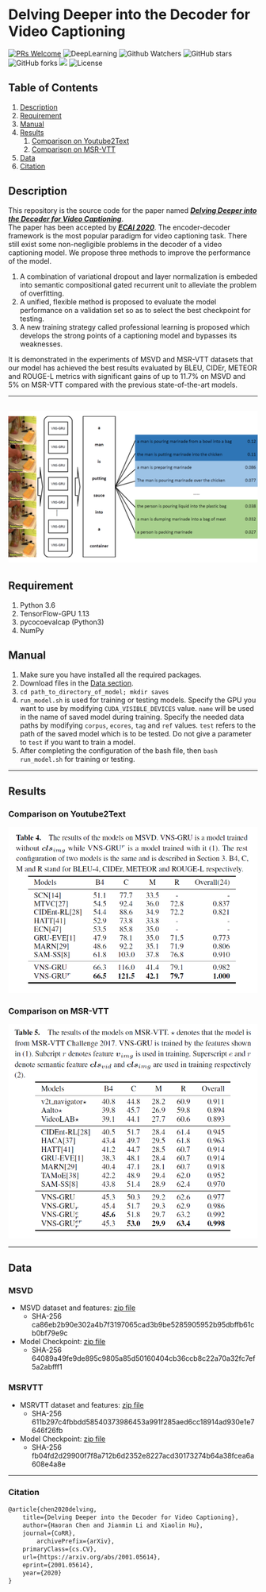 # Delving Deeper into the Decoder for Video Captioning
[![PRs Welcome](https://img.shields.io/badge/PRs-welcome-brightgreen.svg?style=flat-square)](http://makeapullrequest.com) 
![DeepLearning](https://img.shields.io/badge/VideoCaptioning-DeepLearning-orange)
![Github Watchers](https://img.shields.io/github/watchers/WingsBrokenAngel/delving-deeper-into-the-decoder-for-video-captioning?color=brightgreen)
![GitHub stars](https://img.shields.io/github/stars/WingsBrokenAngel/delving-deeper-into-the-decoder-for-video-captioning?color=brightgreen)
![GitHub forks](https://img.shields.io/github/forks/WingsBrokenAngel/delving-deeper-into-the-decoder-for-video-captioning?color=brightgreen&label=Fork)
![](https://img.shields.io/badge/ECAIpaper-SourceCode-yellow)
![License](https://img.shields.io/github/license/WingsBrokenAngel/delving-deeper-into-the-decoder-for-video-captioning.svg?color=brightgreen&style=flat)
## Table of Contents
1. [Description](#description)
2. [Requirement](#requirement)
3. [Manual](#manual)
4. [Results](#results)
    1. [Comparison on Youtube2Text](#cy)
    2. [Comparison on MSR-VTT](#cm)
5. [Data](#data)
6. [Citation](#citation)

## <a name="description"></a> Description
This repository is the source code for the paper named [***Delving Deeper into the Decoder for Video Captioning***](https://arxiv.org/abs/2001.05614).  
The paper has been accepted by [***ECAI 2020***](http://ecai2020.eu/). The encoder-decoder framework is the most popular paradigm for video captioning task. There still exist some non-negligible problems in the decoder of a video captioning model. We propose three methods to improve the performance of the model.
1. A combination of variational dropout and layer normalization is embeded into semantic compositional gated recurrent unit to alleviate the problem of overfitting. 
2. A unified, flexible method is proposed to evaluate the model performance on a validation set so as to select the best checkpoint for testing. 
3. A new training strategy called professional learning is proposed which develops the strong points of a captioning model and bypasses its weaknesses.

It is demonstrated in the experiments of MSVD and MSR-VTT datasets that our model has achieved the best results evaluated by BLEU, CIDEr, METEOR and ROUGE-L metrics with significant gains of up to 11.7% on MSVD and 5% on MSR-VTT compared with the previous state-of-the-art models.

---

![Professional Learning](./imgs/professional_learning.png)
---

## <a name="requirement"></a>Requirement
1. Python 3.6
2. TensorFlow-GPU 1.13
3. pycocoevalcap (Python3)
4. NumPy

## <a name="manual"></a>Manual
1. Make sure you have installed all the required packages.
2. Download files in the [Data section](#data).
3. `cd path_to_directory_of_model; mkdir saves`
4. `run_model.sh` is used for training or testing models.
 Specify the GPU you want to use by modifying `CUDA_VISIBLE_DEVICES` value. `name` will be used in the name of saved model during training. Specify the needed data paths by modifying `corpus`, `ecores`, `tag` and `ref` values. `test` refers to the path of the saved model which is to be tested. Do not give a parameter to `test` if you want to train a model.
5. After completing the configuration of the bash file, then `bash run_model.sh` for training or testing.

---
## <a name="results"></a> Results

### <a name="cy"></a> Comparison on Youtube2Text

![MSVD Results](./imgs/msvd_results.png)

### <a name="cm"></a> Comparison on MSR-VTT

![MSR-VTT Results](./imgs/msrvtt_results.png)


---
## <a name="data"></a> Data

### <a name="dmsvd"></a> MSVD
- MSVD dataset and features: [zip file](https://cloud.tsinghua.edu.cn/f/783e3bf2eb8d43748b97/?dl=1)
    * SHA-256 ca86eb2b90e302a4b7f3197065cad3b9be5285905952b95dbffb61cb0bf79e9c
- Model Checkpoint: [zip file](https://cloud.tsinghua.edu.cn/f/ac32b88227d34050b421/?dl=1)
    * SHA-256 64089a49fe9de895c9805a85d50160404cb36ccb8c22a70a32fc7ef5a2abfff1

### <a name="dmsrvtt"></a> MSRVTT
- MSRVTT dataset and features: [zip file](https://cloud.tsinghua.edu.cn/f/2760b68aaf9944649690/?dl=1)
    * SHA-256 611b297c4fbbdd58540373986453a991f285aed6cc18914ad930e1e7646f26fb
- Model Checkpoint: [zip file](https://cloud.tsinghua.edu.cn/f/90ac952f971c4f24994d/?dl=1)
    * SHA-256 fb04fd2d29900f7f8a712b6d2352e8227acd30173274b64a38fcea6a608e4a8e

---

### <a name="citation"></a> Citation
```
@article{chen2020delving,
	title={Delving Deeper into the Decoder for Video Captioning},
	author={Haoran Chen and Jianmin Li and Xiaolin Hu},
	journal={CoRR},
    	archivePrefix={arXiv},
	primaryClass={cs.CV},
	url={https://arxiv.org/abs/2001.05614},
	eprint={2001.05614},
	year={2020}
}
```
